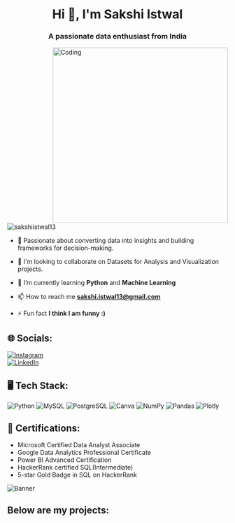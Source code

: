 
<h1 align="center">Hi 👋, I'm Sakshi Istwal</h1>
<h3 align="center">A passionate data enthusiast from India</h3>
<img align="right" alt="Coding" width="400" src="https://user-images.githubusercontent.com/69220037/203141922-dc941a18-63f5-4c8a-9013-86ce406f471d.gif">


<p align="left"> <img src="https://komarev.com/ghpvc/?username=sakshiistwal13&label=Profile%20views&color=0e75b6&style=flat" alt="sakshiistwal13" /> </p>

- 🎯 Passionate about converting data into insights and building frameworks for decision-making.
  
- 🤝 I'm looking to collaborate on Datasets for Analysis and Visualization projects.

- 🌱 I’m currently learning **Python** and **Machine Learning**

- 📫 How to reach me **sakshi.istwal13@gmail.com**

- ⚡ Fun fact **I think I am funny :)**
  


## 🌐 Socials:
[![Instagram](https://img.shields.io/badge/Instagram-%23E4405F.svg?style=flat-square&logo=instagram&logoColor=white)](https://instagram.com/sakshi_istwal/)  
[![LinkedIn](https://img.shields.io/badge/LinkedIn-%230077B5.svg?style=flat-square&logo=linkedin&logoColor=white)](https://www.linkedin.com/in/sakshi-istwal13-dataanalytics/)


## 🖥 Tech Stack:
![Python](https://img.shields.io/badge/python-%233776AB.svg?style=flat-square&logo=python&logoColor=white)
![MySQL](https://img.shields.io/badge/mysql-%2300f.svg?style=flat-square&logo=mysql&logoColor=white)
![PostgreSQL](https://img.shields.io/badge/postgres-%23336791.svg?style=flat-square&logo=postgresql&logoColor=white)
![Canva](https://img.shields.io/badge/Canva-%2300C4CC.svg?style=flat-square&logo=Canva&logoColor=white)
![NumPy](https://img.shields.io/badge/numpy-%23013243.svg?style=flat-square&logo=numpy&logoColor=white)
![Pandas](https://img.shields.io/badge/pandas-%23150458.svg?style=flat-square&logo=pandas&logoColor=white)
![Plotly](https://img.shields.io/badge/Plotly-%233F4F75.svg?style=flat-square&logo=plotly&logoColor=white)

## 📜 Certifications:
- Microsoft Certified Data Analyst Associate  
- Google Data Analytics Professional Certificate  
- Power BI Advanced Certification
- HackerRank certified SQL(Intermediate)
- 5-star Gold Badge in SQL on HackerRank


![Banner](file:///C:/Users/Victus/Downloads/DALL%C2%B7E%202025-01-19%2012.57.36%20-%20A%20modern%20and%20visually%20appealing%20banner%20design%20for%20a%20GitHub%20profile,%20featuring%20the%20text%20'Sakshi%20Istwal'%20in%20bold%20and%20stylish%20typography.%20Include%20icons%20r.webp)

## Below are my projects:
<!--
**Sakshiistwal13/Sakshiistwal13** is a ✨ _special_ ✨ repository because its `README.md` (this file) appears on your GitHub profile.

Here are some ideas to get you started:

- 🔭 I’m currently working on ...
- 🌱 I’m currently learning ...
- 👯 I’m looking to collaborate on ...
- 🤔 I’m looking for help with ...
- 💬 Ask me about ...
- 📫 How to reach me: ...
- 😄 Pronouns: ...
- ⚡ Fun fact: ...
-->
